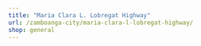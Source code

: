 ```yaml
---
title: "Maria Clara L. Lobregat Highway"
url: /zamboanga-city/maria-clara-l-lobregat-highway/
shop: general
---
```

